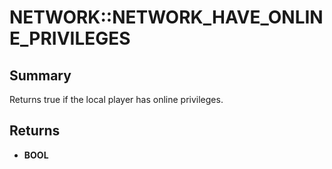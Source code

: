 # NETWORK::NETWORK_HAVE_ONLINE_PRIVILEGES

## Summary
Returns true if the local player has online privileges.

## Returns
* **BOOL**